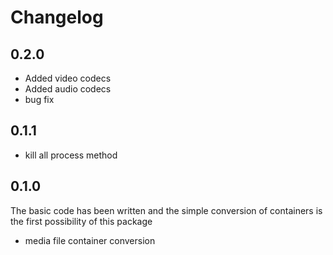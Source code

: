 # Changelog

## 0.2.0
- Added video codecs
- Added audio codecs
- bug fix

## 0.1.1
- kill all process method

## 0.1.0
The basic code has been written and the simple conversion of containers is the first possibility of this package

- media file container conversion

